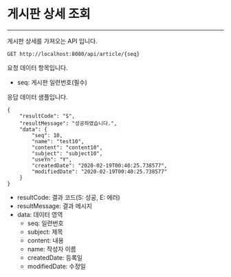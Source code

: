 # 게시판 상세 조회
---
게시판 상세를 가져오는 API 입니다.
```
GET http://localhost:8080/api/article/{seq}
```
요청 데이터 항목입니다.
* seq: 게시판 일련번호(필수)

응답 데이터 샘플입니다.
```
{
    "resultCode": "S",
    "resultMessage": "성공하였습니다.",
    "data": {
        "seq": 10,
        "name": "test10",
        "content": "content10",
        "subject": "subject10",
        "useYn": "Y",
        "createdDate": "2020-02-19T00:40:25.738577",
        "modifiedDate": "2020-02-19T00:40:25.738577"
    }
}
```
* resultCode: 결과 코드(S: 성공, E: 에러)
* resultMessage: 결과 메시지
* data: 데이터 영역
    * seq: 일련번호
    * subject: 제목
    * content: 내용
    * name: 작성자 이름
    * createdDate: 등록일
    * modifiedDate: 수정일